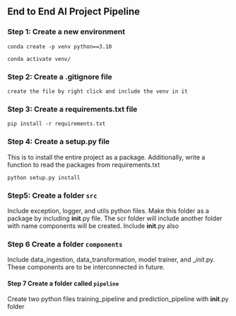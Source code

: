 ## End to End AI Project Pipeline

### Step 1: Create a new environment

```
conda create -p venv python==3.10

conda activate venv/
```
### Step 2: Create a .gitignore file

```
create the file by right click and include the venv in it
```

### Step 3: Create a requirements.txt file 
```
pip install -r requirements.txt
```

### Step 4: Create a setup.py file 
This is to install the entire project as a package. Additionally, write a function to read the packages from requirements.txt
```
python setup.py install
```


### Step5: Create a folder `src` 
Include exception, logger, and utils python files. Make this folder as a package by including __init__.py file. The scr folder will include another folder with name components will be created. Include __init__.py also 

### Step 6 Create a folder `components`
Include data_ingestion, data_transformation, model trainer, and __init_.py. These components are to be interconnected in future. 

#### Step 7 Create a folder called `pipeline`
Create two python files training_pipeline and prediction_pipeline with __init__.py folder


